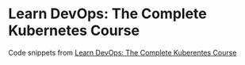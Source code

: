 # Learn DevOps: The Complete Kubernetes Course

Code snippets from [Learn DevOps: The Complete Kuberentes Course](https://www.udemy.com/course/learn-devops-the-complete-kubernetes-course)
